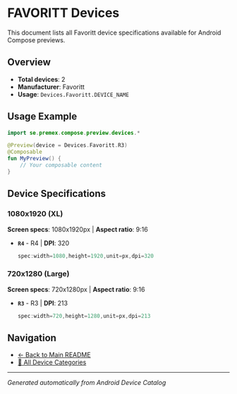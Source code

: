 # FAVORITT Devices

This document lists all Favoritt device specifications available for Android Compose previews.

## Overview

- **Total devices**: 2
- **Manufacturer**: Favoritt
- **Usage**: `Devices.Favoritt.DEVICE_NAME`

## Usage Example

```kotlin
import se.premex.compose.preview.devices.*

@Preview(device = Devices.Favoritt.R3)
@Composable
fun MyPreview() {
    // Your composable content
}
```

## Device Specifications

### 1080x1920 (XL)

**Screen specs**: 1080x1920px | **Aspect ratio**: 9:16

- **`R4`** - R4 | **DPI**: 320
  ```kotlin
  spec:width=1080,height=1920,unit=px,dpi=320
  ```

### 720x1280 (Large)

**Screen specs**: 720x1280px | **Aspect ratio**: 9:16

- **`R3`** - R3 | **DPI**: 213
  ```kotlin
  spec:width=720,height=1280,unit=px,dpi=213
  ```

## Navigation

- [← Back to Main README](../../README.md)
- [📱 All Device Categories](../README.md)

---
*Generated automatically from Android Device Catalog*
